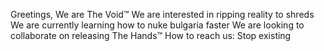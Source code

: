 Greetings, We are The Void™
We are interested in ripping reality to shreds
We are currently learning how to nuke bulgaria faster
We are looking to collaborate on releasing The Hands™
How to reach us: Stop existing
